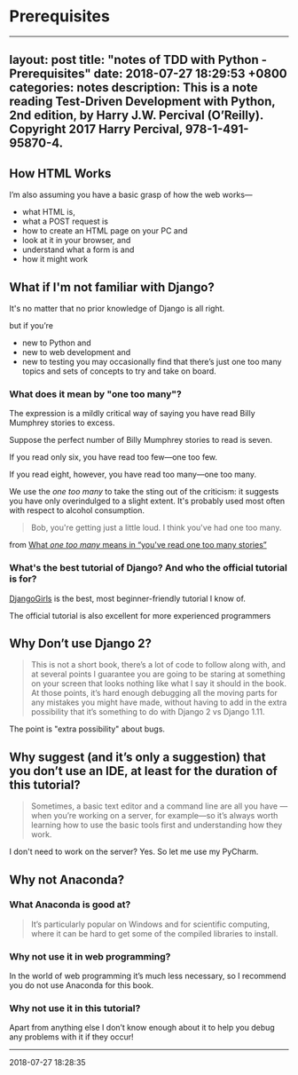 # Prerequisites

---
layout: post
title:  "notes of TDD with Python - Prerequisites"
date: 2018-07-27 18:29:53 +0800
categories: notes
description: This is a note reading Test-Driven Development with Python, 2nd edition, by Harry J.W. Percival (O’Reilly). Copyright 2017 Harry Percival, 978-1-491-95870-4. 
---


## How HTML Works

I’m also assuming you have a basic grasp of how the web works—​
- what HTML is, 
- what a POST request is
- how to create an HTML page on your PC and 
- look at it in your browser, and 
- understand what a form is and 
- how it might work


## What if I'm not familiar with Django?

It's no matter that no prior knowledge of Django is all right.

but if you’re 
- new to Python and 
- new to web development and 
- new to testing
you may occasionally find that there’s just one too many topics and sets of concepts to try and take on board. 

### What does it mean by "one too many"?

The expression is a mildly critical way of saying you have read Billy Mumphrey stories to excess.

Suppose the perfect number of Billy Mumphrey stories to read is seven.

If you read only six, you have read too few—one too few.

If you read eight, however, you have read too many—one too many.

We use the *one too many* to take the sting out of the criticism: it suggests you have only overindulged to a slight extent. It's probably used most often with respect to alcohol consumption.

> Bob, you're getting just a little loud. I think you've had one too many.

from [What *one too many* means in “you've read one too many stories”](https://ell.stackexchange.com/questions/18872/what-one-too-many-means-in-youve-read-one-too-many-stories)

### What's the best tutorial of Django? And who the official tutorial is for?

[DjangoGirls](https://tutorial.djangogirls.org/en/) is the best, most beginner-friendly tutorial I know of. 

The official tutorial is also excellent for more experienced programmers


## Why Don’t use Django 2?

> This is not a short book, there’s a lot of code to follow along with, and at several points I guarantee you are going to be staring at something on your screen that looks nothing like what I say it should in the book. 
At those points, it’s hard enough debugging all the moving parts for any mistakes you might have made, without having to add in the extra possibility that it’s something to do with Django 2 vs Django 1.11.

The point is "extra possibility" about bugs.


## Why suggest (and it’s only a suggestion) that you don’t use an IDE, at least for the duration of this tutorial?

> Sometimes, a basic text editor and a command line are all you have —​when you’re working on a server, for example—​so it’s always worth learning how to use the basic tools first and understanding how they work.

I don't need to work on the server? Yes. So let me use my PyCharm.


## Why not Anaconda?

### What Anaconda is good at?

> It’s particularly popular on Windows and for scientific computing, where it can be hard to get some of the compiled libraries to install.

### Why not use it in web programming?

In the world of web programming it’s much less necessary, so I recommend you do not use Anaconda for this book.

### Why not use it in this tutorial?

Apart from anything else I don’t know enough about it to help you debug any problems with it if they occur!

---
2018-07-27 18:28:35






